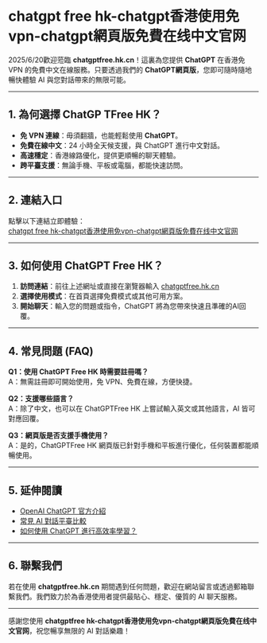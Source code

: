 # chatgpt free hk-chatgpt香港使用免vpn-chatgpt網頁版免費在线中文官网

2025/6/20歡迎蒞臨 **chatgptfree.hk.cn**！這裏為您提供 **ChatGPT** 在香港免 VPN 的免費中文在線服務。只要透過我們的 **ChatGPT網頁版**，您即可隨時隨地暢快體驗 AI 與您對話帶來的無限可能。

---

## 1. 為何選擇 ChatGP TFree HK？

- **免 VPN 連線**：毋須翻牆，也能輕鬆使用 **ChatGPT**。  
- **免費在線中文**：24 小時全天候支援，與 ChatGPT 進行中文對話。  
- **高速穩定**：香港線路優化，提供更順暢的聊天體驗。  
- **跨平臺支援**：無論手機、平板或電腦，都能快速訪問。  

---

## 2. 連結入口

點擊以下連結立即體驗：  
[chatgpt free hk-chatgpt香港使用免vpn-chatgpt網頁版免費在线中文官网](https://www.chatgptfree.hk.cn/index.php/2025/01/04/chatgptfree-hk-chatgpt%e9%a6%99%e6%b8%af%e4%bd%bf%e7%94%a8%e5%85%8dvpn-chatgpt%e7%b6%b2%e9%a0%81%e7%89%88%e5%85%8d%e8%b2%bb%e5%9c%a8%e7%ba%bf%e4%b8%ad%e6%96%87%e5%ae%98%e7%bd%91/)

---

## 3. 如何使用 ChatGPT Free HK？

1. **訪問連結**：前往上述網址或直接在瀏覽器輸入 [chatgptfree.hk.cn](https://www.chatgptfree.hk.cn)  
2. **選擇使用模式**：在首頁選擇免費模式或其他可用方案。  
3. **開始聊天**：輸入您的問題或指令，ChatGPT 將為您帶來快速且準確的AI回覆。  

---

## 4. 常見問題 (FAQ)

**Q1：使用 ChatGPT Free HK 時需要註冊嗎？**  
A：無需註冊即可開始使用，免 VPN、免費在線，方便快捷。  

**Q2：支援哪些語言？**  
A：除了中文，也可以在 ChatGPTFree HK 上嘗試輸入英文或其他語言，AI 皆可對應回覆。  

**Q3：網頁版是否支援手機使用？**  
A：是的，ChatGPTFree HK 網頁版已針對手機和平板進行優化，任何裝置都能順暢使用。  

---

## 5. 延伸閱讀

- [OpenAI ChatGPT 官方介紹](https://openai.com)  
- [常見 AI 對話平臺比較](#)  
- [如何使用 ChatGPT 進行高效率學習？](#)  

---

## 6. 聯繫我們

若在使用 **chatgptfree.hk.cn** 期間遇到任何問題，歡迎在網站留言或透過郵箱聯繫我們。我們致力於為香港使用者提供最貼心、穩定、優質的 AI 聊天服務。

---

感謝您使用 **chatgptfree hk-chatgpt香港使用免vpn-chatgpt網頁版免費在线中文官网**，祝您暢享無限的 AI 對話樂趣！
